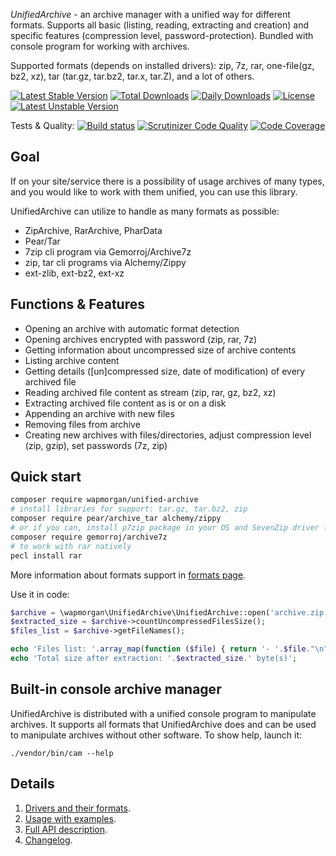 *UnifiedArchive* - an archive manager with a unified way for different formats. 
Supports all basic (listing, reading, extracting and creation) and specific features (compression level, password-protection). 
Bundled with console program for working with archives.

Supported formats (depends on installed drivers): zip, 7z, rar, one-file(gz, bz2, xz), tar (tar.gz, tar.bz2, tar.x, tar.Z), and a lot of others. 

[![Latest Stable Version](https://poser.pugx.org/wapmorgan/unified-archive/v/stable)](https://packagist.org/packages/wapmorgan/unified-archive)
[![Total Downloads](https://poser.pugx.org/wapmorgan/unified-archive/downloads)](https://packagist.org/packages/wapmorgan/unified-archive)
[![Daily Downloads](https://poser.pugx.org/wapmorgan/unified-archive/d/daily)](https://packagist.org/packages/wapmorgan/unified-archive)
[![License](https://poser.pugx.org/wapmorgan/unified-archive/license)](https://packagist.org/packages/wapmorgan/unified-archive)
[![Latest Unstable Version](https://poser.pugx.org/wapmorgan/unified-archive/v/unstable)](https://packagist.org/packages/wapmorgan/unified-archive)

Tests & Quality: [![Build status](https://travis-ci.org/wapmorgan/UnifiedArchive.svg?branch=master)](https://travis-ci.org/wapmorgan/UnifiedArchive)
[![Scrutinizer Code Quality](https://scrutinizer-ci.com/g/wapmorgan/UnifiedArchive/badges/quality-score.png?b=master)](https://scrutinizer-ci.com/g/wapmorgan/UnifiedArchive/?branch=master)
[![Code Coverage](https://scrutinizer-ci.com/g/wapmorgan/UnifiedArchive/badges/coverage.png?b=master)](https://scrutinizer-ci.com/g/wapmorgan/UnifiedArchive/?branch=master)

## Goal
If on your site/service there is a possibility of usage archives of many types, and you would
like to work with them unified, you can use this library.

UnifiedArchive can utilize to handle as many formats as possible:
* ZipArchive, RarArchive, PharData
* Pear/Tar
* 7zip cli program via Gemorroj/Archive7z
* zip, tar cli programs via Alchemy/Zippy
* ext-zlib, ext-bz2, ext-xz

## Functions & Features
- Opening an archive with automatic format detection
- Opening archives encrypted with password (zip, rar, 7z)
- Getting information about uncompressed size of archive contents
- Listing archive content
- Getting details (\[un\]compressed size, date of modification) of every archived file
- Reading archived file content as stream (zip, rar, gz, bz2, xz)
- Extracting archived file content as is or on a disk
- Appending an archive with new files
- Removing files from archive
- Creating new archives with files/directories, adjust compression level (zip, gzip), set passwords (7z, zip)

## Quick start
```sh
composer require wapmorgan/unified-archive
# install libraries for support: tar.gz, tar.bz2, zip
composer require pear/archive_tar alchemy/zippy
# or if you can, install p7zip package in your OS and SevenZip driver for support a lot of formats (tar.*, zip, rar)
composer require gemorroj/archive7z
# to work with rar natively
pecl install rar
```
More information about formats support in [formats page](docs/Drivers.md).

Use it in code:
```php
$archive = \wapmorgan\UnifiedArchive\UnifiedArchive::open('archive.zip'); // archive.rar, archive.tar.bz2
$extracted_size = $archive->countUncompressedFilesSize();
$files_list = $archive->getFileNames();

echo 'Files list: '.array_map(function ($file) { return '- '.$file."\n"; }, $files_list).PHP_EOL;
echo 'Total size after extraction: '.$extracted_size.' byte(s)';
```

## Built-in console archive manager
UnifiedArchive is distributed with a unified console program to manipulate archives.
It supports all formats that UnifiedArchive does and can be used to manipulate
archives without other software. To show help, launch it:
```
./vendor/bin/cam --help
```

## Details

1. [Drivers and their formats](docs/Drivers.md).
2. [Usage with examples](docs/Usage.md).
3. [Full API description](docs/API.md).
4. [Changelog](CHANGELOG.md).
